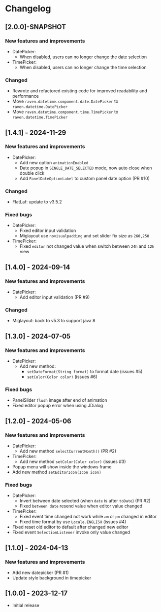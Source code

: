 # Changelog

## [2.0.0]-SNAPSHOT

### New features and improvements

- DatePicker:
    - When disabled, users can no longer change the date selection
- TimePicker:
    - When disabled, users can no longer change the time selection

### Changed

- Rewrote and refactored existing code for improved readability and performance
- Move `raven.datetime.component.date.DatePicker` to `raven.datetime.DatePicker`
- Move `raven.datetime.component.time.TimePicker` to `raven.datetime.TimePicker`

## [1.4.1] - 2024-11-29

### New features and improvements

- DatePicker:
    - Add new option `animationEnabled`
    - Date popup in `SINGLE_DATE_SELECTED` mode, now auto close when double click
    - Add `PanelDateOptionLabel` to custom panel date option (PR #10)

### Changed

- FlatLaf: update to v3.5.2

### Fixed bugs

- DatePicker:
    - Fixed editor input validation
    - Miglayout use `novisualpadding` and set slider fix size as `260,250`
- TimePicker:
    - Fixed `editor` not changed value when switch between `24h` and `12h` view

## [1.4.0] - 2024-09-14

### New features and improvements

- DatePicker:
    - Add editor input validation (PR #9)

### Changed

- Miglayout: back to v5.3 to support java 8

## [1.3.0] - 2024-07-05

### New features and improvements

- DatePicker:
    - Add new method:
        - `setDateFormat(String format)` to format date (issues #5)
        - `setColor(Color color)` (issues #6)

### Fixed bugs

- PanelSlider `flush` image after end of animation
- Fixed editor popup error when using JDialog

## [1.2.0] - 2024-05-06

### New features and improvements

- DatePicker:
    - Add new method `selectCurrentMonth()` (PR #2)
- TimePicker:
    - Add new method `setColor(Color color)` (issues #3)
- Popup menu will show inside the windows frame
- Add new method `setEditorIcon(Icon icon)`

### Fixed bugs

- DatePicker:
    - Invert between date selected (when `date` is after `toDate`) (PR #2)
    - Fixed `between date` resend value when editor value changed
- TimePicker:
    - Fixed event time changed not work while `am` or `pm` changed in editor
    - Fixed time format by use `Locale.ENGLISH` (issues #4)
- Fixed reset old editor to default after changed new editor
- Fixed event `SelectionListener` invoke only value changed

## [1.1.0] - 2024-04-13

### New features and improvements

- Add new datepicker (PR #1)
- Update style background in timepicker

## [1.0.0] - 2023-12-17

- Initial release
